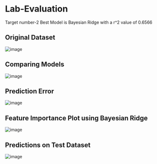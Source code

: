 # Lab-Evaluation
Target number-2
Best Model is Bayesian Ridge with a r^2 value of 0.6566

## Original Dataset
![image](https://github.com/user-attachments/assets/349282f5-b374-416c-a8fc-e94be5f5c273)

## Comparing Models
![image](https://github.com/user-attachments/assets/93e50222-cc73-441b-92d0-7f670f3a8289)

## Prediction Error
![image](https://github.com/user-attachments/assets/346f1b46-899f-4304-8ec5-eee0c04e9f9c)

## Feature Importance Plot using Bayesian Ridge
![image](https://github.com/user-attachments/assets/0ac4d8f4-0bb4-4b78-859e-0cbeb9e7e904)

## Predictions on Test Dataset
![image](https://github.com/user-attachments/assets/c9aaf5fc-cfbf-4b65-963e-a1bd127aa065)
